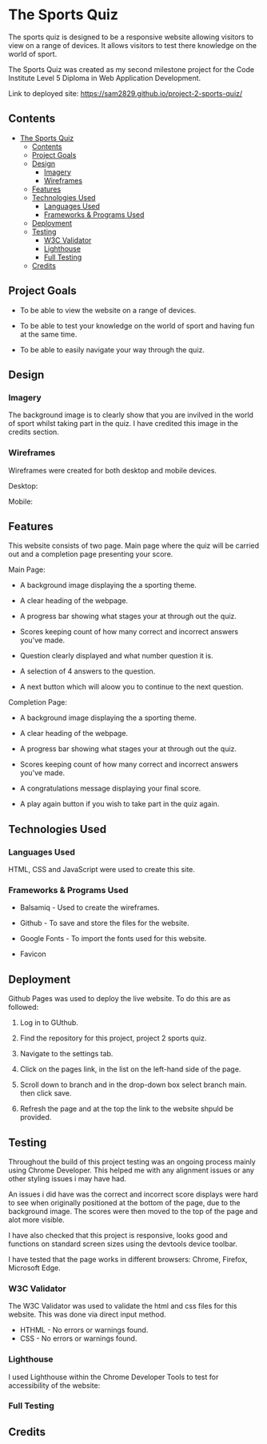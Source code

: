 # The Sports Quiz



The sports quiz is designed to be a responsive website allowing visitors to view on a range of devices. It allows visitors to test there knowledge on the world of sport.

The Sports Quiz was created as my second milestone project for the Code Institute Level 5 Diploma in Web Application Development.

Link to deployed site:  https://sam2829.github.io/project-2-sports-quiz/ 

## Contents

- [The Sports Quiz](#the-sports-quiz)
  - [Contents](#contents)
  - [Project Goals](#project-goals)
  - [Design](#design)
    - [Imagery](#imagery)
    - [Wireframes](#wireframes)
  - [Features](#features)
  - [Technologies Used](#technologies-used)
    - [Languages Used](#languages-used)
    - [Frameworks \& Programs Used](#frameworks--programs-used)
  - [Deployment](#deployment)
  - [Testing](#testing)
    - [W3C Validator](#w3c-validator)
    - [Lighthouse](#lighthouse)
    - [Full Testing](#full-testing)
  - [Credits](#credits)

## Project Goals

* To be able to view the website on a range of devices.

* To be able to test your knowledge on the world of sport and having fun at the same time.

* To be able to easily navigate your way through the quiz.

## Design

### Imagery

The background image is to clearly show that you are invilved in the world of sport whilst taking part in the quiz. I have credited this image in the credits section.

### Wireframes

Wireframes were created for both desktop and mobile devices.

Desktop:

Mobile:

## Features

This website consists of two page. Main page where the quiz will be carried out and a completion page presenting your score.

Main Page:

* A background image displaying the a sporting theme.

* A clear heading of the webpage.

* A progress bar showing what stages your at through out the quiz.

* Scores keeping count of how many correct and incorrect answers you've made.

* Question clearly displayed and what number question it is.

* A selection of 4 answers to the question.

* A next button which will aloow you to continue to the next question.

Completion Page:

* A background image displaying the a sporting theme.
  
* A clear heading of the webpage.
  
* A progress bar showing what stages your at through out the quiz.

* Scores keeping count of how many correct and incorrect answers you've made.

* A congratulations message displaying your final score.

* A play again button if you wish to take part in the quiz again.

## Technologies Used

### Languages Used

HTML, CSS and JavaScript were used to create this site.

### Frameworks & Programs Used

* Balsamiq - Used to create the wireframes.

* Github - To save and store the files for the website.

* Google Fonts - To import the fonts used for this website.

* Favicon

## Deployment

Github Pages was used to deploy the live website. To do this are as followed:

1. Log in to GUthub.

2. Find the repository for this project, project 2 sports quiz.

3. Navigate to the settings tab.

4. Click on the pages link, in the list on the left-hand side of the page.

5. Scroll down to branch and in the drop-down box select branch main. then click save.

6. Refresh the page and at the top the link to the website shpuld be provided.

## Testing

Throughout the build of this project testing was an ongoing process mainly using Chrome Developer. This helped me with any alignment issues or any other styling issues i may have had.

An issues i did have was the correct and incorrect score displays were hard to see when originally positioned at the bottom of the page, due to the background image. The scores were then moved to the top of the page and alot more visible.

I have also checked that this project is responsive, looks good and functions on standard screen sizes using the devtools device toolbar.

I have tested that the page works in different browsers: Chrome, Firefox, Microsoft Edge.

### W3C Validator

The W3C Validator was used to validate the html and css files for this website. This was done via direct input method.

* HTHML - No errors or warnings found.
* CSS - No errors or warnings found.

### Lighthouse

I used Lighthouse within the Chrome Developer Tools to test for accessibility of the website:

### Full Testing

## Credits
